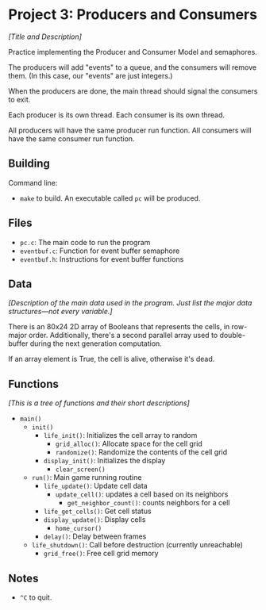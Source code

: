 # Project 3: Producers and Consumers

_[Title and Description]_

Practice implementing the Producer and Consumer Model and semaphores.

The producers will add "events" to a queue, and the consumers will remove them. (In this case, our "events" are just integers.)

When the producers are done, the main thread should signal the consumers to exit.

Each producer is its own thread. Each consumer is its own thread.

All producers will have the same producer run function.
All consumers will have the same consumer run function.

## Building

Command line:

* `make` to build. An executable called `pc` will be produced.

## Files

* `pc.c`: The main code to run the program
* `eventbuf.c`: Function for event buffer semaphore
* `eventbuf.h`: Instructions for event buffer functions

## Data

_[Description of the main data used in the program. Just list the major
data structures—not every variable.]_

There is an 80x24 2D array of Booleans that represents the cells, in
row-major order. Additionally, there's a second parallel array used to
double-buffer during the next generation computation.

If an array element is True, the cell is alive, otherwise it's dead.

## Functions

_[This is a tree of functions and their short descriptions]_

* `main()`
  * `init()`
    * `life_init()`: Initializes the cell array to random 
      * `grid_alloc()`: Allocate space for the cell grid
      * `randomize()`: Randomize the contents of the cell grid
    * `display_init()`: Initializes the display
      * `clear_screen()`
  * `run()`: Main game running routine
    * `life_update()`: Update cell data
      * `update_cell()`: updates a cell based on its neighbors
        * `get_neighbor_count()`: counts neighbors for a cell
    * `life_get_cells()`: Get cell status
    * `display_update()`: Display cells
      * `home_cursor()`
    * `delay()`: Delay between frames
  * `life_shutdown()`: Call before destruction (currently unreachable)
    * `grid_free()`: Free cell grid memory

## Notes

* `^C` to quit.